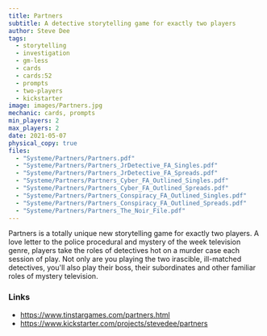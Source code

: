 ```yaml
---
title: Partners
subtitle: A detective storytelling game for exactly two players
author: Steve Dee
tags:
  - storytelling
  - investigation
  - gm-less
  - cards
  - cards:52
  - prompts
  - two-players
  - kickstarter
image: images/Partners.jpg
mechanic: cards, prompts
min_players: 2
max_players: 2
date: 2021-05-07
physical_copy: true
files:
  - "Systeme/Partners/Partners.pdf"
  - "Systeme/Partners/Partners_JrDetective_FA_Singles.pdf"
  - "Systeme/Partners/Partners_JrDetective_FA_Spreads.pdf"
  - "Systeme/Partners/Partners_Cyber_FA_Outlined_Singles.pdf"
  - "Systeme/Partners/Partners_Cyber_FA_Outlined_Spreads.pdf"
  - "Systeme/Partners/Partners_Conspiracy_FA_Outlined_Singles.pdf"
  - "Systeme/Partners/Partners_Conspiracy_FA_Outlined_Spreads.pdf"
  - "Systeme/Partners/Partners_The_Noir_File.pdf"
---
```


Partners is a totally unique new storytelling game for exactly two
players. A love letter to the police procedural and mystery of the week
television genre, players take the roles of detectives hot on a murder
case each session of play. Not only are you playing the two irascible,
ill-matched detectives, you'll also play their boss, their subordinates
and other familiar roles of mystery television.

### Links

- https://www.tinstargames.com/partners.html
- https://www.kickstarter.com/projects/stevedee/partners
